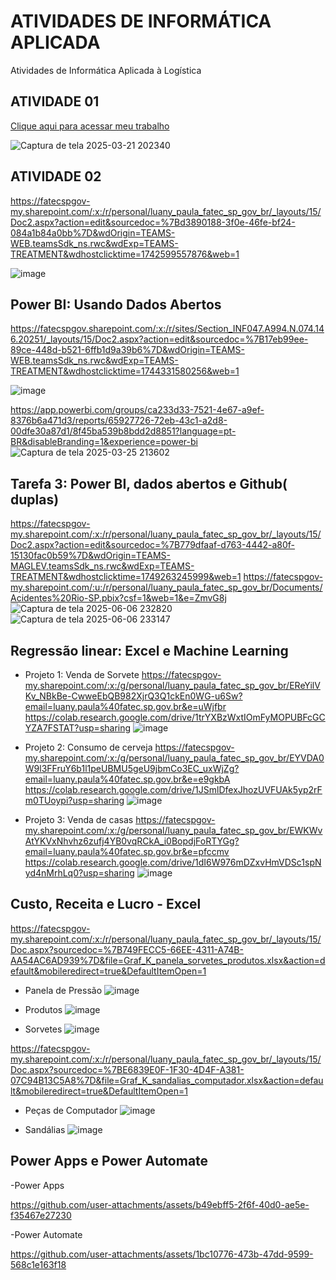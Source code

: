 # ATIVIDADES DE INFORMÁTICA APLICADA
Atividades de Informática Aplicada à Logística
## ATIVIDADE 01
[Clique aqui para acessar meu trabalho](https://www.canva.com/design/DAGfsda_pds/I_vLEvwjObxcAmmvRj8x0g/view?utm_content=DAGfsda_pds&utm_campaign=designshare&utm_medium=link2&utm_source=uniquelinks&utlId=h1e599a5ef9#1)

![Captura de tela 2025-03-21 202340](https://github.com/user-attachments/assets/f2b13f4a-4ae2-40cf-88ce-3c616da5c6d2)

## ATIVIDADE 02
https://fatecspgov-my.sharepoint.com/:x:/r/personal/luany_paula_fatec_sp_gov_br/_layouts/15/Doc2.aspx?action=edit&sourcedoc=%7Bd3890188-3f0e-46fe-bf24-084a1b84a0bb%7D&wdOrigin=TEAMS-WEB.teamsSdk_ns.rwc&wdExp=TEAMS-TREATMENT&wdhostclicktime=1742599557876&web=1

![image](https://github.com/user-attachments/assets/c5bab896-7933-46f2-ad98-bcb3b35a2235)

## Power BI: Usando Dados Abertos
https://fatecspgov.sharepoint.com/:x:/r/sites/Section_INF047.A994.N.074.146.20251/_layouts/15/Doc2.aspx?action=edit&sourcedoc=%7B17eb99ee-89ce-448d-b521-6ffb1d9a39b6%7D&wdOrigin=TEAMS-WEB.teamsSdk_ns.rwc&wdExp=TEAMS-TREATMENT&wdhostclicktime=1744331580256&web=1

![image](https://github.com/user-attachments/assets/4b7abbc1-9a2d-456f-8f5f-d5c2f2460cf8)

https://app.powerbi.com/groups/ca233d33-7521-4e67-a9ef-8376b6a471d3/reports/65927726-72eb-43c1-a2d8-00dfe30a87d1/8f45ba539b8bdd2d8851?language=pt-BR&disableBranding=1&experience=power-bi
![Captura de tela 2025-03-25 213602](https://github.com/user-attachments/assets/73c7405e-90f6-4574-87b3-580a50bcd340)

## Tarefa 3: Power BI, dados abertos e Github( duplas)
https://fatecspgov-my.sharepoint.com/:x:/r/personal/luany_paula_fatec_sp_gov_br/_layouts/15/Doc2.aspx?action=edit&sourcedoc=%7B779dfaaf-d763-4442-a80f-15130fac0b59%7D&wdOrigin=TEAMS-MAGLEV.teamsSdk_ns.rwc&wdExp=TEAMS-TREATMENT&wdhostclicktime=1749263245999&web=1
https://fatecspgov-my.sharepoint.com/:u:/r/personal/luany_paula_fatec_sp_gov_br/Documents/Acidentes%20Rio-SP.pbix?csf=1&web=1&e=ZmvG8j
![Captura de tela 2025-06-06 232820](https://github.com/user-attachments/assets/4dd406fc-7e68-46e5-98b2-396e986dec4d)
![Captura de tela 2025-06-06 233147](https://github.com/user-attachments/assets/8604bce3-823c-4e7b-809d-8ece900657cd)

## Regressão linear: Excel e Machine Learning
- Projeto 1: Venda de Sorvete
https://fatecspgov-my.sharepoint.com/:x:/g/personal/luany_paula_fatec_sp_gov_br/EReYilVKv_NBkBe-CwweEbQB982XjrQ3Q1ckEn0WG-u6Sw?email=luany.paula%40fatec.sp.gov.br&e=uWjfbr
https://colab.research.google.com/drive/1trYXBzWxtIOmFyMOPUBFcGCYZA7FSTAT?usp=sharing
![image](https://github.com/user-attachments/assets/c3f3f8f7-6d24-4746-93a4-ab6f1f0b67e6)

- Projeto 2: Consumo de cerveja
https://fatecspgov-my.sharepoint.com/:x:/g/personal/luany_paula_fatec_sp_gov_br/EYVDA0W9l3FFruY6b1l1peUBMU5geU9jbmCo3EC_uxWjZg?email=luany.paula%40fatec.sp.gov.br&e=e9gkbA
https://colab.research.google.com/drive/1JSmlDfexJhozUVFUAk5yp2rFm0TUoypi?usp=sharing
![image](https://github.com/user-attachments/assets/12addfde-cbb6-4c48-b011-9f258e3276ef)

- Projeto 3: Venda de casas
https://fatecspgov-my.sharepoint.com/:x:/g/personal/luany_paula_fatec_sp_gov_br/EWKWvAtYKVxNhvhz6zufj4YB0vqRCkA_i0BopdjFoRTYGg?email=luany.paula%40fatec.sp.gov.br&e=pfccmv
https://colab.research.google.com/drive/1dI6W976mDZxvHmVDSc1spNyd4nMrhLq0?usp=sharing
![image](https://github.com/user-attachments/assets/55994272-231f-4a93-8ce4-1c21977f3899)

## Custo, Receita e Lucro - Excel
https://fatecspgov-my.sharepoint.com/:x:/r/personal/luany_paula_fatec_sp_gov_br/_layouts/15/Doc.aspx?sourcedoc=%7B749FECC5-66EE-4311-A74B-AA54AC6AD939%7D&file=Graf_K_panela_sorvetes_produtos.xlsx&action=default&mobileredirect=true&DefaultItemOpen=1
- Panela de Pressão
![image](https://github.com/user-attachments/assets/b483cdcc-0daa-4374-b722-09aa8417485b)

- Produtos
![image](https://github.com/user-attachments/assets/ed3aed94-54e1-42dc-bb44-93ea8a6802f5)

- Sorvetes
![image](https://github.com/user-attachments/assets/22a16bc9-2cb5-4c4f-8a37-4dc6df4e9347)

https://fatecspgov-my.sharepoint.com/:x:/r/personal/luany_paula_fatec_sp_gov_br/_layouts/15/Doc.aspx?sourcedoc=%7BE6839E0F-1F30-4D4F-A381-07C94B13C5A8%7D&file=Graf_K_sandalias_computador.xlsx&action=default&mobileredirect=true&DefaultItemOpen=1
- Peças de Computador
![image](https://github.com/user-attachments/assets/e353de3c-5f45-4368-acdb-add6f7470be7)

- Sandálias
![image](https://github.com/user-attachments/assets/c2e021f0-d55b-48ac-ab89-068182191c6e)

## Power Apps e Power Automate
-Power Apps

https://github.com/user-attachments/assets/b49ebff5-2f6f-40d0-ae5e-f35467e27230

-Power Automate


https://github.com/user-attachments/assets/1bc10776-473b-47dd-9599-568c1e163f18
